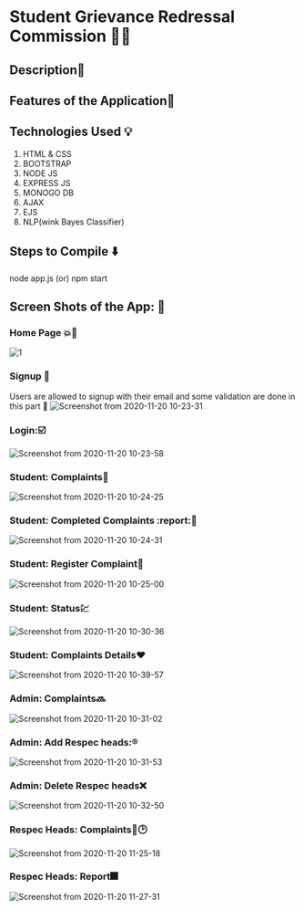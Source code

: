 # Student Grievance Redressal Commission :guardsman:

## Description:gem:

## Features of the Application:dart:

## Technologies Used :bulb:
1. HTML & CSS
2. BOOTSTRAP 
3. NODE JS
4. EXPRESS JS
5. MONOGO DB
6. AJAX
7. EJS
8. NLP(wink Bayes Classifier)

## Steps to Compile :arrow_down:
node app.js
(or)
npm start

## Screen Shots of the App: :camera_flash:
### Home Page  :boom::black_heart:

![1](https://user-images.githubusercontent.com/63966283/99768200-6a7b0500-2b2a-11eb-8a3f-48df090750d1.png)

### Signup :email:
Users are allowed to signup with their email and some validation are done in this part :metal:
![Screenshot from 2020-11-20 10-23-31](https://user-images.githubusercontent.com/63966283/99768228-723aa980-2b2a-11eb-8278-cc5f38f59089.png)

### Login::ballot_box_with_check:
![Screenshot from 2020-11-20 10-23-58](https://user-images.githubusercontent.com/63966283/99768232-74046d00-2b2a-11eb-9099-45d65f4576cf.png)

### Student: Complaints:newspaper:
![Screenshot from 2020-11-20 10-24-25](https://user-images.githubusercontent.com/63966283/99768236-75359a00-2b2a-11eb-8a6e-8f868eb01139.png)


### Student: Completed Complaints :report::newspaper:
![Screenshot from 2020-11-20 10-24-31](https://user-images.githubusercontent.com/63966283/99768239-76ff5d80-2b2a-11eb-93e8-8e406781c643.png)

### Student: Register Complaint:customs:
![Screenshot from 2020-11-20 10-25-00](https://user-images.githubusercontent.com/63966283/99768244-7797f400-2b2a-11eb-9195-d167ff05e2cd.png)

### Student: Status:chart:
![Screenshot from 2020-11-20 10-30-36](https://user-images.githubusercontent.com/63966283/99768249-78c92100-2b2a-11eb-8694-4f017e9f6026.png)

### Student: Complaints Details:hearts:
![Screenshot from 2020-11-20 10-39-57](https://user-images.githubusercontent.com/63966283/99768255-7d8dd500-2b2a-11eb-92ea-ecd2beba866c.png)

### Admin: Complaints:soon:
![Screenshot from 2020-11-20 10-31-02](https://user-images.githubusercontent.com/63966283/99788533-3d891b00-2b47-11eb-930f-bc64ba31a4bd.png)

### Admin: Add Respec heads::registered:
![Screenshot from 2020-11-20 10-31-53](https://user-images.githubusercontent.com/63966283/99788511-37933a00-2b47-11eb-87d5-97e32ccf9a31.png)

### Admin: Delete Respec heads:x:
![Screenshot from 2020-11-20 10-32-50](https://user-images.githubusercontent.com/63966283/99788515-38c46700-2b47-11eb-83b2-3fb4cb35e82e.png)


### Respec Heads: Complaints:calling::clock2:
![Screenshot from 2020-11-20 11-25-18](https://user-images.githubusercontent.com/63966283/99768265-7ff02f00-2b2a-11eb-8628-9b593ff86d50.png)

### Respec Heads: Report:fireworks:
![Screenshot from 2020-11-20 11-27-31](https://user-images.githubusercontent.com/63966283/99768272-81b9f280-2b2a-11eb-9d18-25ccc735e0e1.png)
